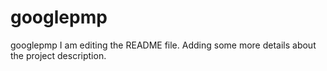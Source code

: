 # googlepmp
googlepmp
I am editing the README file. Adding some more details about the project description.
